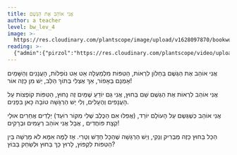 ```yaml
---
title: אֲנִי אוֹהֵב אֶת הַגֶּשֶׁם
author: a teacher
level: bw_lev_4
image: >-
  https://res.cloudinary.com/plantscope/image/upload/v1628097870/bookworm_webapp/illustrations/anj_afeb_av_ecwy.jpg
reading: >-
  {"admin":{"pirzol":"https://res.cloudinary.com/plantscope/video/upload/v1629297429/Admin%20recordings/anj_afeb_lakfl_.mp3"}}
---
```

אֲנִי אוֹהֵב אֶת הַגֶּשֶׁם בַּחַלּוֹן לִרְאוֹת,
הַטִּפּוֹת מִלְמַעְלָה אַט אַט נוֹפְלוֹת,
הָעֲנָנִים וְהַשָּׁמַיִם אָמְנָם בְּאָפוֹר,
אַךְ אֶצְלִי בְּתוֹךְ הַלֵּב, יֵשׁ מִן כָּזֶה אוֹר!

אֲנִי אוֹהֵב לִרְאוֹת אֶת הַגֶּשֶׁם שָׁם בַּחוּץ,
אֲנִי גַּם יוֹדֵעַ שֶׁמַּיִם זֶה נָחוּץ,
הַטִּפּוֹת קוֹפְצוֹת עַל הָעֲנָפִים וְהֶעָלִים,
וְלִי יֵשׁ הַרְגָּשָׁה טוֹבָה כָּאן בִּפְנִים.

אֲנִי אוֹהֵב כְּשֶׁגֶּשֶם עַל הָעוֹלָם יוֹרֵד,
(אֲפִלּוּ אִם הַכֶּלֶב שֶׁלִּי מִקּוֹר רוֹעֵד)
יְלָדִים אֲחֵרִים אוּלַי קְצָת פּוֹחֲדִים ,
אֲבָל אֲנִי אוֹהֵב רְעָמִים וּבְרָקִים!

הַכָּל בַּחוּץ כָּזֶה מַבְרִיק וְנָקִי,
וְיֵשׁ הַרְגָּשָׁה שֶׁהַכָּל חָדָשׁ וְטָרִי.
אָז לָמָּה אִמָּא לֹא מַרְשָׁה בֵּין הַטִּפּוֹת לִקְפּוֹץ,
לָרוּץ כָּךְ בַּחוּץ וּלְשַׂחֵק בַּבּוֹץ?
